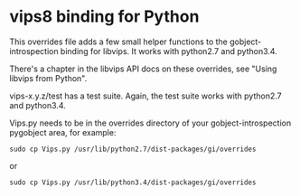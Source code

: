 # vips8 binding for Python

This overrides file adds a few small helper functions to the 
gobject-introspection binding for libvips. It works with python2.7 and
python3.4.

There's a chapter in the libvips API docs on these overrides, see "Using
libvips from Python". 

vips-x.y.z/test has a test suite. Again, the test suite works with python2.7
and python3.4.

Vips.py needs to be in the overrides directory of your gobject-introspection
pygobject area, for example:

    sudo cp Vips.py /usr/lib/python2.7/dist-packages/gi/overrides

or 

    sudo cp Vips.py /usr/lib/python3.4/dist-packages/gi/overrides

